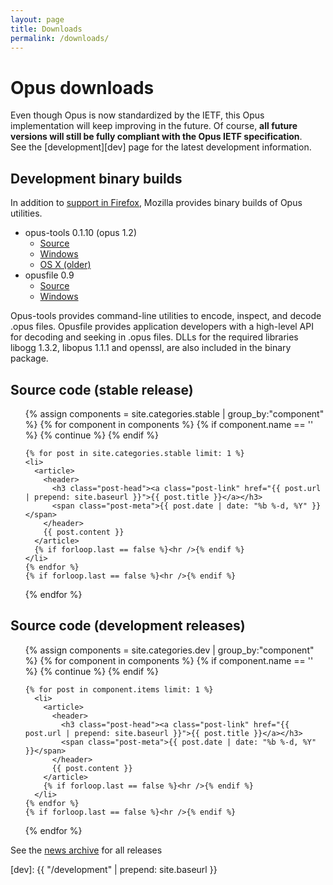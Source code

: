 ```yaml
---
layout: page
title: Downloads
permalink: /downloads/
---
```


# Opus downloads

Even though Opus is now standardized by the IETF, this Opus implementation will keep improving in the future.
Of course, __all future versions will still be fully compliant with the Opus IETF specification__.  
See the [development][dev] page for the latest development information.

## Development binary builds

In addition to [support in Firefox][ff_opus], Mozilla provides binary builds of Opus utilities.

<ul class="download-list">
  <li>opus-tools <span>0.1.10 (opus 1.2)</span>
    <ul>
      <li><a href="https://archive.mozilla.org/pub/opus/opus-tools-0.1.10.tar.gz">Source</a></li>
      <li><a href="https://archive.mozilla.org/pub/opus/win64/opus-tools-0.1.10-win64.zip">Windows</a></li>
      <li><a href="https://archive.mozilla.org/pub/opus/macos/opus-tools-0.1.9-macos.tar.gz">OS X (older)</a></li>
    </ul>
  </li>
  <li>opusfile <span>0.9</span>
    <ul>
      <li><a href="https://archive.mozilla.org/pub/opus/opusfile-0.9.tar.gz">Source</a></li>
      <li><a href="https://archive.mozilla.org/pub/opus/win32/opusfile-v0.9-win32.zip">Windows</a></li>
    </ul>
  </li>
</ul>

Opus-tools provides command-line utilities to encode, inspect, and decode .opus files.
Opusfile provides application developers with a high-level API for decoding and seeking in .opus files. DLLs for the
required libraries libogg 1.3.2, libopus 1.1.1 and openssl, are also included in the binary package.



## Source code (stable release)

<ul class="post-list">
  {% assign components = site.categories.stable | group_by:"component" %}
  {% for component in components %}
    <!-- {{ component.name }} -->
    {% if component.name == '' %}
      {% continue %}
    {% endif %}

    {% for post in site.categories.stable limit: 1 %}
    <li>
      <article>
        <header>
          <h3 class="post-head"><a class="post-link" href="{{ post.url | prepend: site.baseurl }}">{{ post.title }}</a></h3>
          <span class="post-meta">{{ post.date | date: "%b %-d, %Y" }}</span>
        </header>
        {{ post.content }}
      </article>
      {% if forloop.last == false %}<hr />{% endif %}
    </li>
    {% endfor %}
    {% if forloop.last == false %}<hr />{% endif %}
  {% endfor %}
</ul>

## Source code (development releases)

<ul class="post-list">
  {% assign components = site.categories.dev | group_by:"component" %}
  {% for component in components %}
    <!-- {{ component.name }} -->
    {% if component.name == '' %}
      {% continue %}
    {% endif %}

    {% for post in component.items limit: 1 %}
      <li>
        <article>
          <header>
            <h3 class="post-head"><a class="post-link" href="{{ post.url | prepend: site.baseurl }}">{{ post.title }}</a></h3>
            <span class="post-meta">{{ post.date | date: "%b %-d, %Y" }}</span>
          </header>
          {{ post.content }}
        </article>
        {% if forloop.last == false %}<hr />{% endif %}
      </li>
    {% endfor %}
    {% if forloop.last == false %}<hr />{% endif %}
  {% endfor %}
</ul>

<p>See the <a href="{{ "/news" | prepend: site.baseurl }}">news archive</a> for all releases</p>

[ff_opus]: https://developer.mozilla.org/En/Media_formats_supported_by_the_audio_and_video_elements#Ogg_Opus
[dev]: {{ "/development" | prepend: site.baseurl }}
